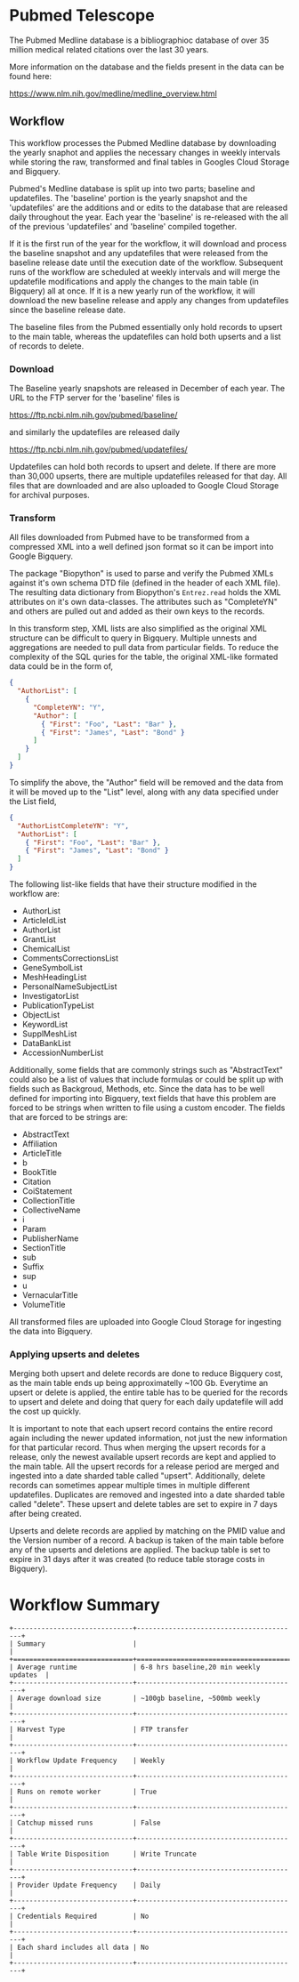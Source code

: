 # Pubmed Telescope

The Pubmed Medline database is a bibliographioc database of over 35 million medical related citations over the last 30 years.

More information on the database and the fields present in the data can be found here:

https://www.nlm.nih.gov/medline/medline_overview.html

## Workflow

This workflow processes the Pubmed Medline database by downloading the yearly snaphot and applies the necessary changes in weekly intervals while storing the raw, transformed and final tables in Googles Cloud Storage and Bigquery.

Pubmed's Medline database is split up into two parts; baseline and updatefiles. The 'baseline' portion is the yearly snapshot and the 'updatefiles' are the additions and or edits to the database that are released daily throughout the year. Each year the 'baseline' is re-released with the all of the previous 'updatefiles' and 'baseline' compiled together.

If it is the first run of the year for the workflow, it will download and process the baseline snapshot and any updatefiles that were released from the baseline release date until the execution date of the workflow. Subsequent runs of the workflow are scheduled at weekly intervals and will merge the updatefile modifications and apply the changes to the main table (in Bigquery) all at once. If it is a new yearly run of the workflow, it will download the new baseline release and apply any changes from updatefiles since the baseline release date.

The baseline files from the Pubmed essentially only hold records to upsert to the main table, whereas the updatefiles can hold both upserts and a list of records to delete.

### Download

The Baseline yearly snapshots are released in December of each year. The URL to the FTP server for the 'baseline' files is

https://ftp.ncbi.nlm.nih.gov/pubmed/baseline/

and similarly the updatefiles are released daily

https://ftp.ncbi.nlm.nih.gov/pubmed/updatefiles/

Updatefiles can hold both records to upsert and delete. If there are more than 30,000 upserts, there are multiple updatefiles released for that day. All files that are downloaded and are also uploaded to Google Cloud Storage for archival purposes.

### Transform

All files downloaded from Pubmed have to be transformed from a compressed XML into a well defined json format so it can be import into Google Bigquery.

The package "Biopython" is used to parse and verify the Pubmed XMLs against it's own schema DTD file (defined in the header of each XML file). The resulting data dictionary from Biopython's `Entrez.read` holds the XML attributes on it's own data-classes. The attributes such as "CompleteYN" and others are pulled out and added as their own keys to the records.

In this transform step, XML lists are also simplified as the original XML structure can be difficult to query in Bigquery. Multiple unnests and aggregations are needed to pull data from particular fields. To reduce the complexity of the SQL quries for the table, the original XML-like formated data could be in the form of,

```json
{
  "AuthorList": [
    {
      "CompleteYN": "Y",
      "Author": [
        { "First": "Foo", "Last": "Bar" },
        { "First": "James", "Last": "Bond" }
      ]
    }
  ]
}
```

To simplify the above, the "Author" field will be removed and the data from it will be moved up
to the "List" level, along with any data specified under the List field,

```json
{
  "AuthorListCompleteYN": "Y",
  "AuthorList": [
    { "First": "Foo", "Last": "Bar" },
    { "First": "James", "Last": "Bond" }
  ]
}
```

The following list-like fields that have their structure modified in the workflow are:

- AuthorList
- ArticleIdList
- AuthorList
- GrantList
- ChemicalList
- CommentsCorrectionsList
- GeneSymbolList
- MeshHeadingList
- PersonalNameSubjectList
- InvestigatorList
- PublicationTypeList
- ObjectList
- KeywordList
- SupplMeshList
- DataBankList
- AccessionNumberList

Additionally, some fields that are commonly strings such as "AbstractText" could also be a list of values that include formulas or could be split up with fields such as Backgroud, Methods, etc. Since the data has to be well defined for importing into Bigquery, text fields that have this problem are forced to be strings when written to file using a custom encoder. The fields that are forced to be strings are:

- AbstractText
- Affiliation
- ArticleTitle
- b
- BookTitle
- Citation
- CoiStatement
- CollectionTitle
- CollectiveName
- i
- Param
- PublisherName
- SectionTitle
- sub
- Suffix
- sup
- u
- VernacularTitle
- VolumeTitle

All transformed files are uploaded into Google Cloud Storage for ingesting the data into Bigquery.

### Applying upserts and deletes

Merging both upsert and delete records are done to reduce Bigquery cost, as the main table ends up being approximatelly ~100 Gb. Everytime an upsert or delete is applied, the entire table has to be queried for the records to upsert and delete and doing that query for each daily updatefile will add the cost up quickly.

It is important to note that each upsert record contains the entire record again including the newer updated information, not just the new information for that particular record. Thus when merging the upsert records for a release, only the newest available upsert records are kept and applied to the main table. All the upsert records for a release period are merged and ingested into a date sharded table called "upsert". Additionally, delete records can sometimes appear multiple times in multiple different updatefiles. Duplicates are removed and ingested into a date sharded table called "delete". These upsert and delete tables are set to expire in 7 days after being created.

Upserts and delete records are applied by matching on the PMID value and the Version number of a record. A backup is taken of the main table before any of the upserts and deletions are applied. The backup table is set to expire in 31 days after it was created (to reduce table storage costs in Bigquery).

# Workflow Summary

```eval_rst
+------------------------------+-----------------------------------------+
| Summary                      |                                         |
+==============================+=========================================+
| Average runtime              | 6-8 hrs baseline,20 min weekly updates  |
+------------------------------+-----------------------------------------+
| Average download size        | ~100gb baseline, ~500mb weekly          |
+------------------------------+-----------------------------------------+
| Harvest Type                 | FTP transfer                            |
+------------------------------+-----------------------------------------+
| Workflow Update Frequency    | Weekly                                  |
+------------------------------+-----------------------------------------+
| Runs on remote worker        | True                                    |
+------------------------------+-----------------------------------------+
| Catchup missed runs          | False                                   |
+------------------------------+-----------------------------------------+
| Table Write Disposition      | Write Truncate                          |
+------------------------------+-----------------------------------------+
| Provider Update Frequency    | Daily                                   |
+------------------------------+-----------------------------------------+
| Credentials Required         | No                                      |
+------------------------------+-----------------------------------------+
| Each shard includes all data | No                                      |
+------------------------------+-----------------------------------------+
```
